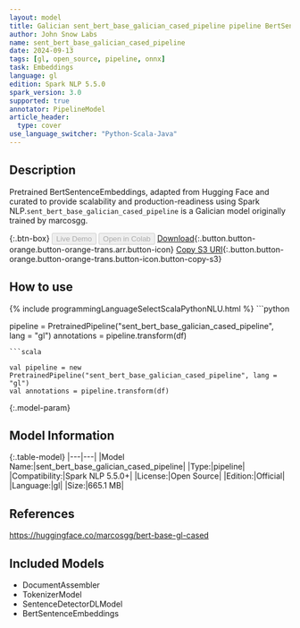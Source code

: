 ```yaml
---
layout: model
title: Galician sent_bert_base_galician_cased_pipeline pipeline BertSentenceEmbeddings from marcosgg
author: John Snow Labs
name: sent_bert_base_galician_cased_pipeline
date: 2024-09-13
tags: [gl, open_source, pipeline, onnx]
task: Embeddings
language: gl
edition: Spark NLP 5.5.0
spark_version: 3.0
supported: true
annotator: PipelineModel
article_header:
  type: cover
use_language_switcher: "Python-Scala-Java"
---
```


## Description

Pretrained BertSentenceEmbeddings, adapted from Hugging Face and curated to provide scalability and production-readiness using Spark NLP.`sent_bert_base_galician_cased_pipeline` is a Galician model originally trained by marcosgg.

{:.btn-box}
<button class="button button-orange" disabled>Live Demo</button>
<button class="button button-orange" disabled>Open in Colab</button>
[Download](https://s3.amazonaws.com/auxdata.johnsnowlabs.com/public/models/sent_bert_base_galician_cased_pipeline_gl_5.5.0_3.0_1726224023613.zip){:.button.button-orange.button-orange-trans.arr.button-icon}
[Copy S3 URI](s3://auxdata.johnsnowlabs.com/public/models/sent_bert_base_galician_cased_pipeline_gl_5.5.0_3.0_1726224023613.zip){:.button.button-orange.button-orange-trans.button-icon.button-copy-s3}

## How to use



<div class="tabs-box" markdown="1">
{% include programmingLanguageSelectScalaPythonNLU.html %}
```python

pipeline = PretrainedPipeline("sent_bert_base_galician_cased_pipeline", lang = "gl")
annotations =  pipeline.transform(df)   

```
```scala

val pipeline = new PretrainedPipeline("sent_bert_base_galician_cased_pipeline", lang = "gl")
val annotations = pipeline.transform(df)

```
</div>

{:.model-param}
## Model Information

{:.table-model}
|---|---|
|Model Name:|sent_bert_base_galician_cased_pipeline|
|Type:|pipeline|
|Compatibility:|Spark NLP 5.5.0+|
|License:|Open Source|
|Edition:|Official|
|Language:|gl|
|Size:|665.1 MB|

## References

https://huggingface.co/marcosgg/bert-base-gl-cased

## Included Models

- DocumentAssembler
- TokenizerModel
- SentenceDetectorDLModel
- BertSentenceEmbeddings